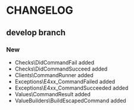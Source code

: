 # CHANGELOG

## develop branch

### New

* Checks\DidCommandFail added
* Checks\DidCommandSucceed added
* Clients\CommandRunner added
* Exceptions\E4xx_CommandFailed added
* Exceptions\E4xx_CommandSucceeded added
* Values\CommandResult added
* ValueBuilders\BuildEscapedCommand added
